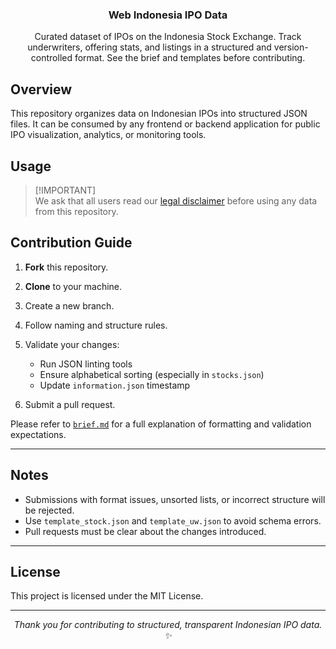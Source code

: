 <p align="center">
  <h3 align="center">Web Indonesia IPO Data</h3>
  <p align="center">
    Curated dataset of IPOs on the Indonesia Stock Exchange. Track underwriters, offering stats, and listings in a structured and version-controlled format. See the brief and templates before contributing.
  </p>
</p>

<p align="center"

</p>

## Overview

This repository organizes data on Indonesian IPOs into structured JSON files. It can be consumed by any frontend or backend application for public IPO visualization, analytics, or monitoring tools.

## Usage

> [!IMPORTANT]\
> We ask that all users read our [legal disclaimer](https://github.com/ricotandrio/web-indonesia-ipo-data/blob/master/DISCLAIMER.md) before using any data from this repository.

## Contribution Guide

1. **Fork** this repository.
2. **Clone** to your machine.
3. Create a new branch.
4. Follow naming and structure rules.
5. Validate your changes:

   * Run JSON linting tools
   * Ensure alphabetical sorting (especially in `stocks.json`)
   * Update `information.json` timestamp
6. Submit a pull request.

Please refer to [`brief.md`](./brief.md) for a full explanation of formatting and validation expectations.

---

## Notes

* Submissions with format issues, unsorted lists, or incorrect structure will be rejected.
* Use `template_stock.json` and `template_uw.json` to avoid schema errors.
* Pull requests must be clear about the changes introduced.

---

## License

This project is licensed under the MIT License.

---

<p align="center">
  <i>Thank you for contributing to structured, transparent Indonesian IPO data. ✨</i>
</p>
